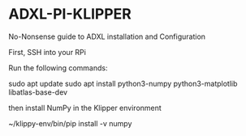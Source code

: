 # ADXL-PI-KLIPPER
No-Nonsense guide to ADXL installation and Configuration

First, SSH into your RPi

Run the following commands:



<clipboard-copy> sudo apt update
sudo apt install python3-numpy python3-matplotlib libatlas-base-dev

then install NumPy in the Klipper environment

~/klippy-env/bin/pip install -v numpy

